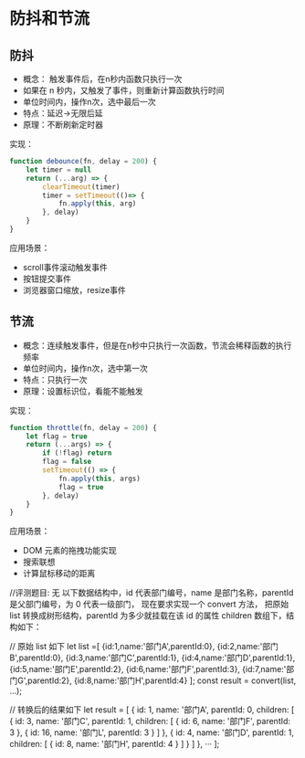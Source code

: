 # 防抖和节流

## 防抖

- 概念： 触发事件后，在n秒内函数只执行一次
- 如果在 n 秒内，又触发了事件，则重新计算函数执行时间
- 单位时间内，操作n次，选中最后一次
- 特点：延迟->无限后延
- 原理：不断刷新定时器

实现：

```js
function debounce(fn, delay = 200) {
    let timer = null
    return (...arg) => {
        clearTimeout(timer)
        timer = setTimeout(()=> {
            fn.apply(this, arg)
        }, delay)
    }
}
```

应用场景：
- scroll事件滚动触发事件
- 按钮提交事件
- 浏览器窗口缩放，resize事件

## 节流

- 概念：连续触发事件，但是在n秒中只执行一次函数，节流会稀释函数的执行频率
- 单位时间内，操作n次，选中第一次
- 特点：只执行一次
- 原理：设置标识位，看能不能触发

实现：
```js
function throttle(fn, delay = 200) {
    let flag = true
    return (...args) => {
        if (!flag) return
        flag = false
        setTimeout(() => {
            fn.apply(this, args)
            flag = true
        }, delay) 
    }
}
```

应用场景：
- DOM 元素的拖拽功能实现
- 搜索联想
- 计算鼠标移动的距离

//评测题目: 无
以下数据结构中，id 代表部门编号，name 是部门名称，parentId 是父部门编号，为 0 代表一级部门，
现在要求实现一个 convert 方法，
把原始 list 转换成树形结构，parentId 为多少就挂载在该 id 的属性 children 数组下，结构如下：

// 原始 list 如下
let list =[
    {id:1,name:'部门A',parentId:0},
    {id:2,name:'部门B',parentId:0},
    {id:3,name:'部门C',parentId:1},
    {id:4,name:'部门D',parentId:1},
    {id:5,name:'部门E',parentId:2},
    {id:6,name:'部门F',parentId:3},
    {id:7,name:'部门G',parentId:2},
    {id:8,name:'部门H',parentId:4}
];
const result = convert(list, ...);



// 转换后的结果如下
let result = [
    {
      id: 1,
      name: '部门A',
      parentId: 0,
      children: [
        {
          id: 3,
          name: '部门C',
          parentId: 1,
          children: [
            {
              id: 6,
              name: '部门F',
              parentId: 3
            }, {
              id: 16,
              name: '部门L',
              parentId: 3
            }
          ]
        },
        {
          id: 4,
          name: '部门D',
          parentId: 1,
          children: [
            {
              id: 8,
              name: '部门H',
              parentId: 4
            }
          ]
        }
      ]
    },
  ···
];
